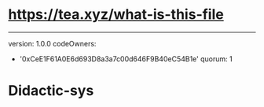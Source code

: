 # https://tea.xyz/what-is-this-file
---
version: 1.0.0
codeOwners:
  - '0xCeE1F61A0E6d693D8a3a7c00d646F9B40eC54B1e'
quorum: 1
# Didactic-sys
